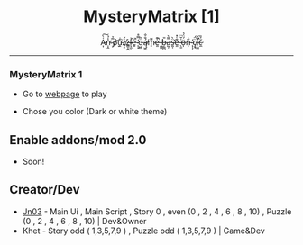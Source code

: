 <h1 align="center">MysteryMatrix [1]</h1>

<p align="center">A̵͎͑̀͠n̴̩̭̾̉̕ ̴͕̅̉ṕ̷̬͝ṷ̵̋̇͘ẓ̸̝͛́ż̶̳͎̪l̴̛͉̼̩̇é̵͍̚ ̷̨͓̒̿̊g̶̻̈̋ą̸͖̜́̐̐m̷̟͌e̶͈̍͊̚ ̶͚͇͘b̶̦͇̺̎a̵̺̦̿̀s̵̛͈̜̈̀e̶͈͊͑̽ ̶̖̱͑̆̈ö̶̩́̈́́n̵̩̋̇ ̴̨̓ͅͅc̸͙̘̈̈́į̶̛̺̮̃̆c̷̼̆͐̏</p>
<p align="center"
<img src="placeholder"/> </a> 
</p>


---


### MysteryMatrix 1

- Go to [webpage](b4b53ce7-8003-4c14-9aaa-042d5ffd290d.id.repl.co) to play



- Chose you color (Dark or white theme)

## Enable addons/mod 2.0
 
 - Soon!

## Creator/Dev

- [Jn03](https://github.com/JNDEV03) - Main Ui , Main Script , Story 0 , even  (0 , 2 , 4 , 6 , 8 , 10) , Puzzle (0 , 2 , 4 , 6 , 8 , 10) | Dev&Owner
- Khet - Story odd ( 1,3,5,7,9 ) , Puzzle odd ( 1,3,5,7,9 ) | Game&Dev
